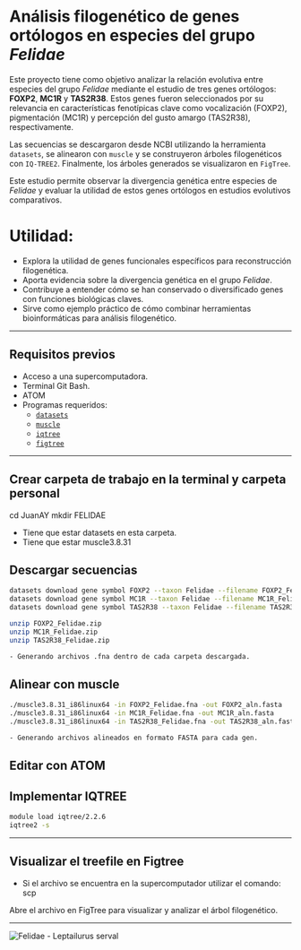# Análisis filogenético de genes ortólogos en especies del grupo *Felidae*

Este proyecto tiene como objetivo analizar la relación evolutiva entre especies del grupo *Felidae* mediante el estudio de tres genes ortólogos: **FOXP2**, **MC1R** y **TAS2R38**. Estos genes fueron seleccionados por su relevancia en características fenotípicas clave como vocalización (FOXP2), pigmentación (MC1R) y percepción del gusto amargo (TAS2R38), respectivamente.

Las secuencias se descargaron desde NCBI utilizando la herramienta `datasets`, se alinearon con `muscle` y se construyeron árboles filogenéticos con `IQ-TREE2`. Finalmente, los árboles generados se visualizaron en `FigTree`.

Este estudio permite observar la divergencia genética entre especies de *Felidae* y evaluar la utilidad de estos genes ortólogos en estudios evolutivos comparativos.

# Utilidad:
- Explora la utilidad de genes funcionales específicos para reconstrucción filogenética.
- Aporta evidencia sobre la divergencia genética en el grupo *Felidae*.
- Contribuye a entender cómo se han conservado o diversificado genes con funciones biológicas claves.
- Sirve como ejemplo práctico de cómo combinar herramientas bioinformáticas para análisis filogenético.

---

## Requisitos previos

- Acceso a una supercomputadora.
- Terminal Git Bash.
- ATOM
- Programas requeridos:
  - [`datasets`](https://www.ncbi.nlm.nih.gov/datasets/)
  - [`muscle`](https://www.drive5.com/muscle/)
  - [`iqtree`](http://www.iqtree.org/)
  - [`figtree`](http://tree.bio.ed.ac.uk/software/figtree/)

---

## Crear carpeta de trabajo en la terminal y carpeta personal

cd JuanAY
mkdir FELIDAE

- Tiene que estar datasets en esta carpeta.
- Tiene que estar muscle3.8.31

## Descargar secuencias

```bash
datasets download gene symbol FOXP2 --taxon Felidae --filename FOXP2_Felidae.zip
datasets download gene symbol MC1R --taxon Felidae --filename MC1R_Felidae.zip
datasets download gene symbol TAS2R38 --taxon Felidae --filename TAS2R38_Felidae.zip

unzip FOXP2_Felidae.zip
unzip MC1R_Felidae.zip
unzip TAS2R38_Felidae.zip

- Generando archivos .fna dentro de cada carpeta descargada.
```
## Alinear con muscle

```bash
./muscle3.8.31_i86linux64 -in FOXP2_Felidae.fna -out FOXP2_aln.fasta
./muscle3.8.31_i86linux64 -in MC1R_Felidae.fna -out MC1R_aln.fasta
./muscle3.8.31_i86linux64 -in TAS2R38_Felidae.fna -out TAS2R38_aln.fasta

- Generando archivos alineados en formato FASTA para cada gen.
```
## Editar con ATOM



## Implementar IQTREE

```bash
module load iqtree/2.2.6
iqtree2 -s
```
---

## Visualizar el treefile en Figtree

- Si el archivo se encuentra en la supercomputador utilizar el comando: scp

Abre el archivo en FigTree para visualizar y analizar el árbol filogenético.

---

![Felidae - Leptailurus serval](https://upload.wikimedia.org/wikipedia/commons/2/2a/Serval.jpg)

